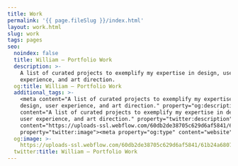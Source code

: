 ```yaml
---
title: Work
permalink: '{{ page.fileSlug }}/index.html'
layout: work.html
slug: work
tags: pages
seo:
  noindex: false
  title: William – Portfolio Work
  description: >-
    A list of curated projects to exemplify my expertise in design, user
    experience, and art direction.
  og:title: William – Portfolio Work
  additional_tags: >-
    <meta content="A list of curated projects to exemplify my expertise in
    design, user experience, and art direction." property="og:description"><meta
    content="A list of curated projects to exemplify my expertise in design,
    user experience, and art direction." property="twitter:description"><meta
    content="https://uploads-ssl.webflow.com/60db2de38705c629d6af5841/61b24a6807839d1ad42689c4_liamforshort-work.png"
    property="twitter:image"><meta property="og:type" content="website">
  og:image: >-
    https://uploads-ssl.webflow.com/60db2de38705c629d6af5841/61b24a6807839d1ad42689c4_liamforshort-work.png
  twitter:title: William – Portfolio Work
---
```



